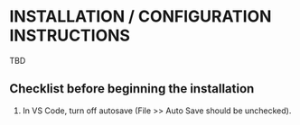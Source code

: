 # INSTALLATION / CONFIGURATION INSTRUCTIONS
TBD


## Checklist before beginning the installation
1. In VS Code, turn off autosave (File >> Auto Save should be unchecked).